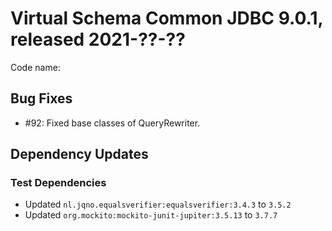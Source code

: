 # Virtual Schema Common JDBC 9.0.1, released 2021-??-??

Code name:

## Bug Fixes

* #92: Fixed base classes of QueryRewriter.

## Dependency Updates

### Test Dependencies

* Updated `nl.jqno.equalsverifier:equalsverifier:3.4.3` to `3.5.2`
* Updated `org.mockito:mockito-junit-jupiter:3.5.13` to `3.7.7`